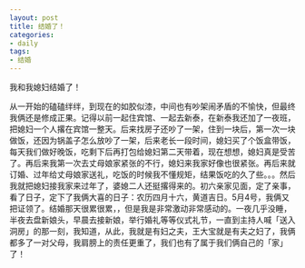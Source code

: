 ```yaml
---
layout: post
title: 结婚了！
categories:
- daily
tags:
- 结婚
---
```

我和我媳妇结婚了！

从一开始的磕磕绊绊，到现在的如胶似漆，中间也有吵架闹矛盾的不愉快，但最终我俩还是修成正果。记得以前一起住宾馆、一起去新泰，在新泰我还加了一夜班，把媳妇一个人撂在宾馆一整天。后来找房子还吵了一架，住到一块后，第一次一块做饭，还因为锅盖子怎么放吵了一架，后来老长一段时间，媳妇买了个饭盒带饭，每天我们做好晚饭，吃剩下后再打包给媳妇第二天带着，现在想想，媳妇真是受苦了。再后来我第一次去丈母娘家紧张的不行，媳妇来我家好像也很紧张。再后来就订婚、过年给丈母娘家送礼，吃饭的时候我不懂规矩，结果饭吃的久了些。。。然后我就把媳妇接我家来过年了，婆媳二人还挺撂得来的。初六亲家见面，定了亲事，看了日子，定下了我俩大喜的日子：农历四月十六，黄道吉日。5月4号，我俩又把证领了。结婚那天很累很累，，但是我是非常激动非常感动的。一夜几乎没睡，半夜去盘新娘头，早晨去接新娘，举行婚礼等等仪式礼节，一直到主持人喊「送入洞房」的那一刻，我知道，从此，我就是有妇之夫，王大宝就是有夫之妇了，我俩都多了一对父母，我肩膀上的责任更重了，我们也有了属于我们俩自己的「家」了！
